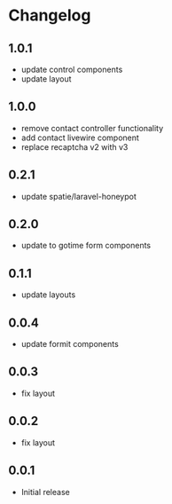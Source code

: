 # Changelog

## 1.0.1
- update control components
- update layout

## 1.0.0

- remove contact controller functionality
- add contact livewire component
- replace recaptcha v2 with v3

## 0.2.1

- update spatie/laravel-honeypot

## 0.2.0

- update to gotime form components

## 0.1.1

- update layouts

## 0.0.4

- update formit components

## 0.0.3

- fix layout

## 0.0.2

- fix layout

## 0.0.1

- Initial release
